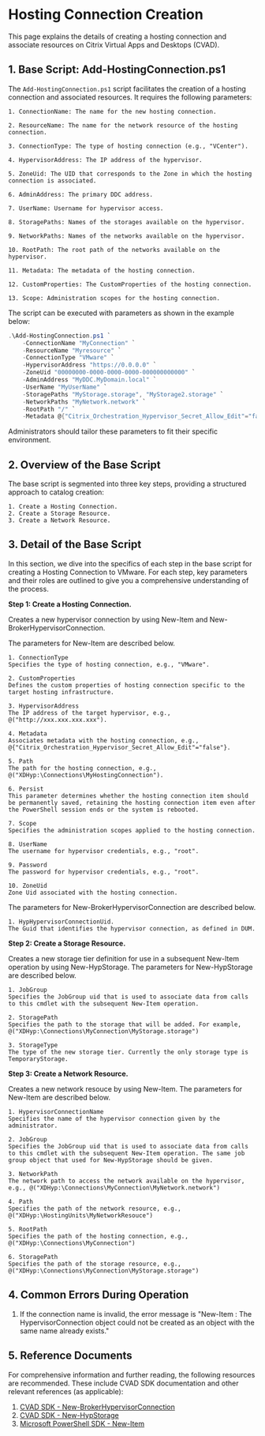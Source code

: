 # Hosting Connection Creation

This page explains the details of creating a hosting connection and associate resources on Citrix Virtual Apps and Desktops (CVAD).



## 1. Base Script: Add-HostingConnection.ps1

The `Add-HostingConnection.ps1` script facilitates the creation of a hosting connection and associated resources. It requires the following parameters:

    1. ConnectionName: The name for the new hosting connection.
    
    2. ResourceName: The name for the network resource of the hosting connection.
    
    3. ConnectionType: The type of hosting connection (e.g., "VCenter").
    
    4. HypervisorAddress: The IP address of the hypervisor.
    
    5. ZoneUid: The UID that corresponds to the Zone in which the hosting connection is associated.

    6. AdminAddress: The primary DDC address.
    
    7. UserName: Username for hypervisor access.
    
    8. StoragePaths: Names of the storages available on the hypervisor.
    
    9. NetworkPaths: Names of the networks available on the hypervisor.
    
    10. RootPath: The root path of the networks available on the hypervisor.
    
    11. Metadata: The metadata of the hosting connection.
    
    12. CustomProperties: The CustomProperties of the hosting connection.
    
    13. Scope: Administration scopes for the hosting connection.

The script can be executed with parameters as shown in the example below:

```powershell
.\Add-HostingConnection.ps1 `
    -ConnectionName "MyConnection" `
    -ResourceName "Myresource" `
    -ConnectionType "VMware" `
    -HypervisorAddress "https://0.0.0.0" `
    -ZoneUid "00000000-0000-0000-0000-000000000000" `
    -AdminAddress "MyDDC.MyDomain.local" `
    -UserName "MyUserName" `
    -StoragePaths "MyStorage.storage", "MyStorage2.storage" `
    -NetworkPaths "MyNetwork.network" `
    -RootPath "/" `
    -Metadata @{"Citrix_Orchestration_Hypervisor_Secret_Allow_Edit"="false"}
```

Administrators should tailor these parameters to fit their specific environment.



## 2. Overview of the Base Script

The base script is segmented into three key steps, providing a structured approach to catalog creation:

    1. Create a Hosting Connection.
    2. Create a Storage Resource.
    3. Create a Network Resource.


## 3. Detail of the Base Script

In this section, we dive into the specifics of each step in the base script for creating a Hosting Connection to VMware. For each step, key parameters and their roles are outlined to give you a comprehensive understanding of the process.


**Step 1: Create a Hosting Connection.**

Creates a new hypervisor connection by using New-Item and New-BrokerHypervisorConnection. 

The parameters for New-Item are described below.

    1. ConnectionType
    Specifies the type of hosting connection, e.g., "VMware".

    2. CustomProperties
    Defines the custom properties of hosting connection specific to the target hosting infrastructure.

    3. HypervisorAddress
    The IP address of the target hypervisor, e.g., @("http://xxx.xxx.xxx.xxx").

    4. Metadata
    Associates metadata with the hosting connection, e.g., @{"Citrix_Orchestration_Hypervisor_Secret_Allow_Edit"="false"}.

    5. Path
    The path for the hosting connection, e.g., @("XDHyp:\Connections\MyHostingConnection").

    6. Persist
    This parameter determines whether the hosting connection item should be permanently saved, retaining the hosting connection item even after the PowerShell session ends or the system is rebooted. 

    7. Scope
    Specifies the administration scopes applied to the hosting connection.

    8. UserName
    The username for hypervisor credentials, e.g., "root".

    9. Password
    The password for hypervisor credentials, e.g., "root".

    10. ZoneUid
    Zone Uid associated with the hosting connection.

The parameters for New-BrokerHypervisorConnection are described below.

    1. HypHypervisorConnectionUid.
    The Guid that identifies the hypervisor connection, as defined in DUM.

**Step 2: Create a Storage Resource.**

Creates a new storage tier definition for use in a subsequent New-Item operation by using New-HypStorage. The parameters for New-HypStorage are described below.

    1. JobGroup
    Specifies the JobGroup uid that is used to associate data from calls to this cmdlet with the subsequent New-Item operation.	

    2. StoragePath
    Specifies the path to the storage that will be added. For example, @("XDHyp:\Connections\MyConnection\MyStorage.storage")

    3. StorageType
    The type of the new storage tier. Currently the only storage type is TemporaryStorage.	

**Step 3: Create a Network Resource.**

Creates a new network resouce by using New-Item. The parameters for New-Item are described below.

    1. HypervisorConnectionName
    Specifies the name of the hypervisor connection given by the administrator. 

    2. JobGroup
    Specifies the JobGroup uid that is used to associate data from calls to this cmdlet with the subsequent New-Item operation.	The same job group object that used for New-HypStorage should be given. 

    3. NetworkPath
    The network path to access the network available on the hypervisor, e.g., @("XDHyp:\Connections\MyConnection\MyNetwork.network")

    4. Path
    Specifies the path of the network resource, e.g., @("XDHyp:\HostingUnits\MyNetworkResouce") 

    5. RootPath
    Specifies the path of the hosting connection, e.g., @("XDHyp:\Connections\MyConnection")

    6. StoragePath
    Specifies the path of the storage resource, e.g., @("XDHyp:\Connections\MyConnection\MyStorage.storage")



## 4. Common Errors During Operation

1. If the connection name is invalid, the error message is "New-Item : The HypervisorConnection object could not be created as an object with the same name already exists."



## 5. Reference Documents

For comprehensive information and further reading, the following resources are recommended. These include CVAD SDK documentation and other relevant references (as applicable):

1. [CVAD SDK - New-BrokerHypervisorConnection](https://developer-docs.citrix.com/en-us/citrix-virtual-apps-desktops-sdk/current-release/Broker/New-BrokerHypervisorConnection/)
2. [CVAD SDK - New-HypStorage](https://developer-docs.citrix.com/en-us/citrix-daas-sdk/HostService/New-HypStorage.html)
3. [Microsoft PowerShell SDK - New-Item](https://learn.microsoft.com/en-us/powershell/module/microsoft.powershell.management/new-item?view=powershell-7.4)
